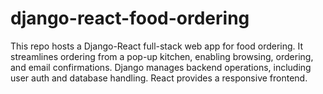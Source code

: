 # django-react-food-ordering
This repo hosts a Django-React full-stack web app for food ordering. It streamlines ordering from a pop-up kitchen, enabling browsing, ordering, and email confirmations. Django manages backend operations, including user auth and database handling. React provides a responsive frontend. 

